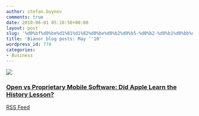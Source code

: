 ```yaml
---
author: stefan.buynov
comments: true
date: 2010-06-01 05:10:50+00:00
layout: post
slug: '%d0%bf%d0%be%d1%81%d1%82%d0%be%d0%b2%d0%b5-%d0%b2-%d0%b1%d0%bb%d0%be%d0%b3%d0%b0-%d0%bd%d0%b0-%d0%b1%d0%b8%d0%b0%d0%bd%d0%be%d1%80-%d0%bc%d0%b0%d0%b9-10'
title: 'Bianor blog posts: May ''10'
wordpress_id: 774
categories:
- Business
---
```


  











![](http://www.bianor.com/blog/wp-content/uploads/2010/05/apple_android.jpg)





### [Open  vs Proprietary Mobile Software: Did Apple Learn the History Lesson?](http://www.bianor.com/blog/open-vs-proprietary-mobile-software-did-apple-learn-the-history-lesson/)









[RSS Feed](http://www.bianor.com/blog/author/stefanbuynov/feed/)



